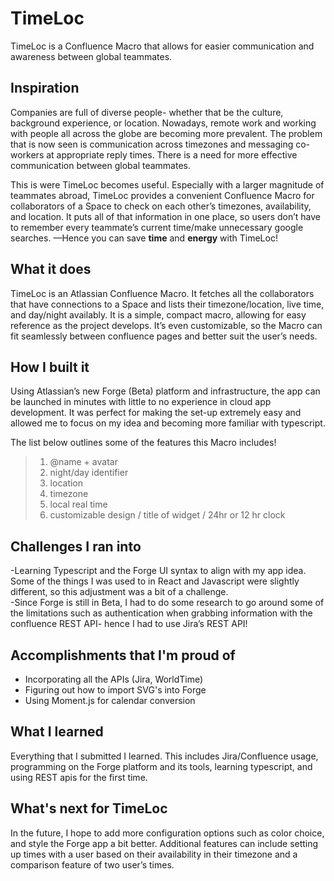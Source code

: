 # TimeLoc

TimeLoc is a Confluence Macro that allows for easier communication and awareness between global teammates.

## Inspiration

Companies are full of diverse people- whether that be the culture, background experience, or location. Nowadays, remote work and working with people all across the globe are becoming more prevalent. The problem that is now seen is communication across timezones and messaging co-workers at appropriate reply times. There is a need for more effective communication between global teammates.

This is were TimeLoc becomes useful. Especially with a larger magnitude of teammates abroad, TimeLoc provides a convenient Confluence Macro for collaborators of a Space to check on each other’s timezones, availability, and location. It puts all of that information in one place, so users don’t have to remember every teammate’s current time/make unnecessary google searches. —Hence you can save **time** and **energy** with TimeLoc!

## What it does

TimeLoc is an Atlassian Confluence Macro. It fetches all the collaborators that have connections to a Space and lists their timezone/location, live time, and day/night availably. It is a simple, compact macro, allowing for easy reference as the project develops. It’s even customizable, so the Macro can fit seamlessly between confluence pages and better suit the user’s needs.

## How I built it

Using Atlassian’s new Forge (Beta) platform and infrastructure, the app can be launched in minutes with little to no experience in cloud app development. It was perfect for making the set-up extremely easy and allowed me to focus on my idea and becoming more familiar with typescript. 

The list below outlines some of the features this Macro includes!

> 1. @name + avatar 
> 2. night/day identifier
> 3. location
> 4. timezone
> 5. local real time
> 6. customizable design 
    / title of widget
    / 24hr or 12 hr clock

## Challenges I ran into

-Learning Typescript and the Forge UI syntax to align with my app idea. Some of the things I was used to in React and Javascript were slightly different, so this adjustment was a bit of a challenge. <br>
-Since Forge is still in Beta, I had to do some research to go around some of the limitations such as authentication when grabbing information with the confluence REST API- hence I had to use Jira’s REST API! <br>

## Accomplishments that I'm proud of

* Incorporating all the APIs (Jira, WorldTime)
* Figuring out how to import SVG's into Forge
* Using Moment.js for calendar conversion

## What I learned

Everything that I submitted I learned. This includes Jira/Confluence usage, programming on the Forge platform and its tools, learning typescript, and using REST apis for the first time.

## What's next for TimeLoc

In the future, I hope to add more configuration options such as color choice, and style the Forge app a bit better. Additional features can include setting up times with a user based on their availability in their timezone and a comparison feature of two user’s times.
